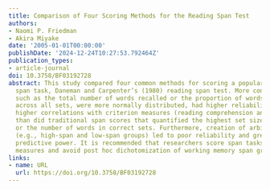```yaml
---
title: Comparison of Four Scoring Methods for the Reading Span Test
authors:
- Naomi P. Friedman
- Akira Miyake
date: '2005-01-01T00:00:00'
publishDate: '2024-12-24T10:27:53.792464Z'
publication_types:
- article-journal
doi: 10.3758/BF03192728
abstract: This study compared four common methods for scoring a popular working memory
  span task, Daneman and Carpenter’s (1980) reading span test. More continuous measures,
  such as the total number of words recalled or the proportion of words per set averaged
  across all sets, were more normally distributed, had higher reliability, and had
  higher correlations with criterion measures (reading comprehension and Verbal SAT)
  than did traditional span scores that quantified the highest set size completed
  or the number of words in correct sets. Furthermore, creation of arbitrary groups
  (e.g., high-span and low-span groups) led to poor reliability and greatly reduced
  predictive power. It is recommended that researchers score span tasks with continuous
  measures and avoid post hoc dichotomization of working memory span groups.
links:
- name: URL
  url: https://doi.org/10.3758/BF03192728
---
```


